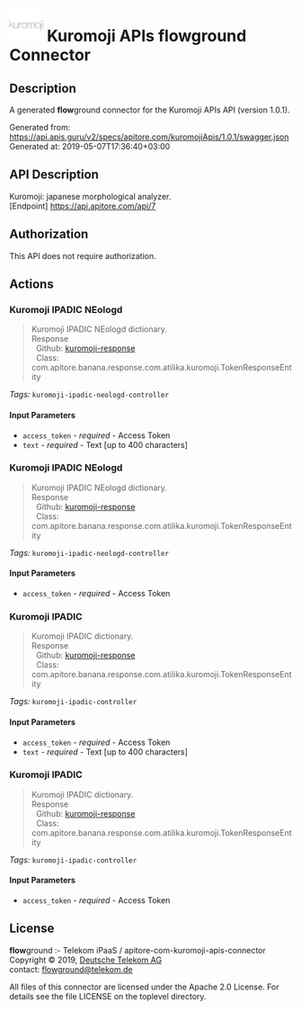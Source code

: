 # ![LOGO](logo.png) Kuromoji APIs **flow**ground Connector

## Description

A generated **flow**ground connector for the Kuromoji APIs API (version 1.0.1).

Generated from: https://api.apis.guru/v2/specs/apitore.com/kuromojiApis/1.0.1/swagger.json<br/>
Generated at: 2019-05-07T17:36:40+03:00

## API Description

Kuromoji: japanese morphological analyzer.<BR />[Endpoint] https://api.apitore.com/api/7

## Authorization

This API does not require authorization.

## Actions

### Kuromoji IPADIC NEologd

> Kuromoji IPADIC NEologd dictionary.<BR />Response<BR />&nbsp; Github: <a href="https://github.com/keigohtr/apitore-response-parent/tree/master/kuromoji-response">kuromoji-response</a><BR />&nbsp; Class: com.apitore.banana.response.com.atilika.kuromoji.TokenResponseEntity<BR />

*Tags:* `kuromoji-ipadic-neologd-controller`

#### Input Parameters
* `access_token` - _required_ - Access Token
* `text` - _required_ - Text [up to 400 characters]

### Kuromoji IPADIC NEologd

> Kuromoji IPADIC NEologd dictionary.<BR />Response<BR />&nbsp; Github: <a href="https://github.com/keigohtr/apitore-response-parent/tree/master/kuromoji-response">kuromoji-response</a><BR />&nbsp; Class: com.apitore.banana.response.com.atilika.kuromoji.TokenResponseEntity<BR />

*Tags:* `kuromoji-ipadic-neologd-controller`

#### Input Parameters
* `access_token` - _required_ - Access Token

### Kuromoji IPADIC

> Kuromoji IPADIC dictionary.<BR />Response<BR />&nbsp; Github: <a href="https://github.com/keigohtr/apitore-response-parent/tree/master/kuromoji-response">kuromoji-response</a><BR />&nbsp; Class: com.apitore.banana.response.com.atilika.kuromoji.TokenResponseEntity<BR />

*Tags:* `kuromoji-ipadic-controller`

#### Input Parameters
* `access_token` - _required_ - Access Token
* `text` - _required_ - Text [up to 400 characters]

### Kuromoji IPADIC

> Kuromoji IPADIC dictionary.<BR />Response<BR />&nbsp; Github: <a href="https://github.com/keigohtr/apitore-response-parent/tree/master/kuromoji-response">kuromoji-response</a><BR />&nbsp; Class: com.apitore.banana.response.com.atilika.kuromoji.TokenResponseEntity<BR />

*Tags:* `kuromoji-ipadic-controller`

#### Input Parameters
* `access_token` - _required_ - Access Token

## License

**flow**ground :- Telekom iPaaS / apitore-com-kuromoji-apis-connector<br/>
Copyright © 2019, [Deutsche Telekom AG](https://www.telekom.de)<br/>
contact: flowground@telekom.de

All files of this connector are licensed under the Apache 2.0 License. For details
see the file LICENSE on the toplevel directory.
